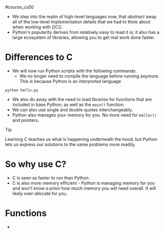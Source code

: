 #course_cs50 

- We step into the realm of high-level languages now, that *abstract* away all of the low-level implementation details that we had to think about when working with [[C]].
- Python's popularity derives from relatively easy to read it is; it also has a large ecosystem of libraries, allowing you to get real work done faster.

# Differences to C

- We will now run Python scripts with the following commands. 
    - We no longer need to compile the language before running anymore. This is because Python is an *interpreted* language

```shell
python hello.py
```

- We also do away with the need to load libraries for functions that are included in base Python; as well as the `main()` function.
- We can also use single and double quotes interchangeably. 
- Python also manages your memory for you. No more need for `malloc()` and pointers.

> [!tip]
> Learning C teaches us what is happening underneath the hood, but Python lets us express our solutions to the same problems more readily.

# So why use C?

- C is seen as faster to run than Python. 
- C is also more memory efficient - Python is managing memory for you and won't know _a priori_ how much memory you will need overall. It will likely over-allocate for you.

# Functions

- 